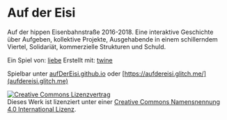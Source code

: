 # Auf der Eisi
Auf der hippen Eisenbahnstraße 2016-2018. Eine interaktive Geschichte über Aufgeben, kollektive Projekte, Ausgehabende in einem schillerndem Viertel, Solidariät, kommerzielle Strukturen und Schuld.


Ein Spiel von: <a href="mailto:l_i_e_b_e@riseup.net">liebe</a>
Erstellt mit: [twine](http://twinery.org)

Spielbar unter [aufDerEisi.github.io](aufDerEisi.github.io]) oder [https://aufdereisi.glitch.me/](aufdereisi.glitch.me)

<a rel="license" href="http://creativecommons.org/licenses/by/4.0/"><img alt="Creative Commons Lizenzvertrag" style="border-width:0" src="https://i.creativecommons.org/l/by/4.0/88x31.png" /></a><br />Dieses Werk ist lizenziert unter einer <a rel="license" href="http://creativecommons.org/licenses/by/4.0/">Creative Commons Namensnennung 4.0 International Lizenz</a>.
